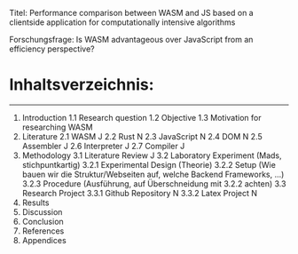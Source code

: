 Titel: Performance comparison between WASM and JS based on a clientside application for computationally intensive algorithms

Forschungsfrage: Is WASM advantageous over JavaScript from an efficiency perspective?

# Inhaltsverzeichnis:
-------------------------
1. Introduction
    1.1 Research question
	1.2 Objective
	1.3 Motivation for researching WASM
2. Literature
	2.1 WASM J
	2.2 Rust N
	2.3 JavaScript N
	2.4 DOM N
	2.5 Assembler J
	2.6 Interpreter J
	2.7 Compiler J
3. Methodology
	3.1 Literature Review J
	3.2 Laboratory Experiment (Mads, stichpuntkartig)
		3.2.1 Experimental Design (Theorie)
		3.2.2 Setup (Wie bauen wir die Struktur/Webseiten auf, welche Backend Frameworks, ...)
		3.2.3 Procedure (Ausführung, auf Überschneidung mit 3.2.2 achten)
	3.3 Research Project
		3.3.1 Github Repository N
		3.3.2 Latex Project N
4. Results
5. Discussion
6. Conclusion
7. References
8. Appendices